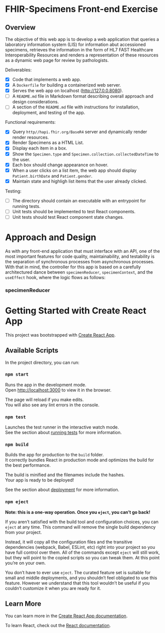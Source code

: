# FHIR-Specimens Front-end Exercise

## Overview

The objective of this web app is to develop a web application that queries a laboratory information system (LIS) for information abut accessioned specimens, retrieves the information in the form of HL7 FAST Healthcare Interoperability Resources and renders a representation of these resources as a dynamic web page for review by pathologists. 

Deliverables:

- [x] Code that implements a web app.
- [x] A `Dockerfile` for building a containerized web server.
- [x] Serves the web app on localhost (http://127.0.0.8080).
- [ ] A `README.md` file in Markdown format describing overall approach and design considerations.
- [ ] A section of the `README.md` file with instructions for installation, deployment, and testing of the app. 

Functional requirements:

- [x] Query `http//hapi.fhir.org/BaseR4` server and dynamically render render resources.
- [x] Render Specimens as a HTML List.
- [x] Display each item in a box.
- [x] Show the `Specimen.type` and `Specimen.collection.collectedDateTime` to the user.
- [x] Each box should change appearance on hover.
- [x] When a user clicks on a list item, the web app should display `Patient.birthDate` and `Patient.gender`.
- [x] Maintain state and highligh list items that the user already clicked.

Testing: 

- [ ] The directory should contain an executable with an entrypoint for running tests.
- [ ] Unit tests should be implemented to test React components.
- [ ] Unit tests should test React component state changes.

# Approach and Design

As with any front-end application that must interface with an API, one of the most important features for code quality, maintainability, and testability is the separation of synchronous processes from asynchronous processes. With that in mind, the controller for this app is based on a carefully architectured dance between `specimenReducer`, `specimenContext`, and the `useEffect` hook, where the logic flows as follows:

### specimenReducer



# Getting Started with Create React App

This project was bootstrapped with [Create React App](https://github.com/facebook/create-react-app).

## Available Scripts

In the project directory, you can run:

### `npm start`

Runs the app in the development mode.\
Open [http://localhost:3000](http://localhost:3000) to view it in the browser.

The page will reload if you make edits.\
You will also see any lint errors in the console.

### `npm test`

Launches the test runner in the interactive watch mode.\
See the section about [running tests](https://facebook.github.io/create-react-app/docs/running-tests) for more information.

### `npm build`

Builds the app for production to the `build` folder.\
It correctly bundles React in production mode and optimizes the build for the best performance.

The build is minified and the filenames include the hashes.\
Your app is ready to be deployed!

See the section about [deployment](https://facebook.github.io/create-react-app/docs/deployment) for more information.

### `npm eject`

**Note: this is a one-way operation. Once you `eject`, you can’t go back!**

If you aren’t satisfied with the build tool and configuration choices, you can `eject` at any time. This command will remove the single build dependency from your project.

Instead, it will copy all the configuration files and the transitive dependencies (webpack, Babel, ESLint, etc) right into your project so you have full control over them. All of the commands except `eject` will still work, but they will point to the copied scripts so you can tweak them. At this point you’re on your own.

You don’t have to ever use `eject`. The curated feature set is suitable for small and middle deployments, and you shouldn’t feel obligated to use this feature. However we understand that this tool wouldn’t be useful if you couldn’t customize it when you are ready for it.

## Learn More

You can learn more in the [Create React App documentation](https://facebook.github.io/create-react-app/docs/getting-started).

To learn React, check out the [React documentation](https://reactjs.org/).
